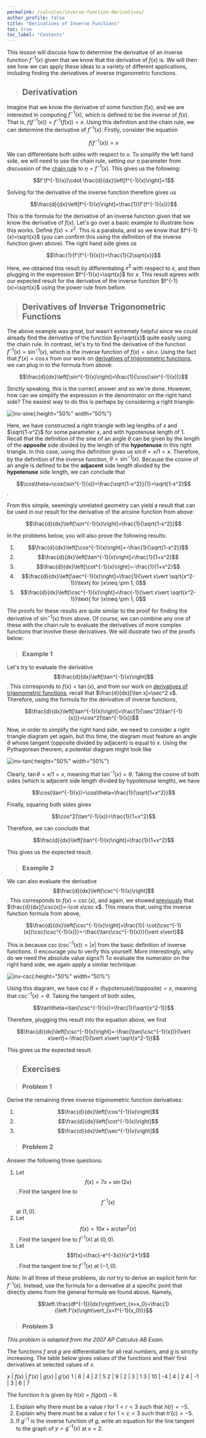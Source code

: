 ```yaml
---
permalink: /calculus/inverse-function-derivatives/
author_profile: false
title: "Derivatives of Inverse Functions"
toc: true
toc_label: "Contents"
---
```


This lesson will discuss how to determine the derivative of an inverse function $f^{-1}(x)$ given that we know that the derivative of $f(x)$ is. We will then see how we can apply these ideas to a variety of different applications, including finding the derivatives of inverse trigonometric functions.

> ## Derivativation

Imagine that we know the derivative of some function $f(x)$, and we are interested in computing $f^{-1}(x)$, which is defined to be the _inverse_ of $f(x)$. That is, $f(f^{-1}(x))=f^{-1}(f(x))=x$. Using this definition and the chain rule, we can determine the derivative of $f^{-1}(x)$. Firstly, consider the equation

$$f(f^{-1}(x))=x$$

We can differentiate both sides with respect to $x$. To simplify the left hand side, we will need to use the chain rule, setting our $\eta$ parameter from discussion of the [chain rule](/calculus/chain-rule/index.html) to $\eta=f^{-1}(x)$. This gives us the following:

$$f'(f^{-1}(x))\cdot \frac{d}{dx}\left[f^{-1}(x)\right]=1$$

Solving for the derivative of the inverse function therefore gives us

$$\frac{d}{dx}\left[f^{-1}(x)\right]=\frac{1}{f'(f^{-1}(x))}$$

This is the formula for the derivative of an inverse function given that we know the derivative of $f(x)$. Let's go over a basic example to illustrate how this works. Define $f(x)=x^2$. This is a parabola, and so we know that $f^{-1}(x)=\sqrt{x}$ (you can confirm this using the definition of the inverse function given above). The right hand side gives us

$$\frac{1}{f'(f^{-1}(x))}=\frac{1}{2\sqrt{x}}$$

Here, we obtained this result by differentiating $x^2$ with respect to $x$, and then plugging in the expression $f^{-1}(x)=\sqrt{x}$ for $x$. This result agrees with our expected result for the derivative of the inverse function $f^{-1}(x)=\sqrt{x}$ using the power rule from before.

> ## Derivatives of Inverse Trigonometric Functions

The above example was great, but wasn't extremely helpful since we could already find the derivative of the function $y=\sqrt{x}$ quite easily using the chain rule. In contrast, let's try to find the derivative of the function $f^{-1}(x)=\sin^{-1}(x)$, which is the inverse function of $f(x)=\sin x$. Using the fact that $f'(x)=\cos x$ from our work on [derivatives of trigonometric functions](/calculus/trig-function-derivatives/index.html), we can plug in to the formula from above:

$$\frac{d}{dx}\left[\sin^{-1}(x)\right]=\frac{1}{\cos(\sin^{-1}(x))}$$

Strictly speaking, this is the correct answer and so we're done. However, how can we simplify the expression in the denominator on the right hand side? The easiest way to do this is perhaps by considering a right triangle:

![inv-sine](/assets/images/inv-functions-1.png){:height="50%" width="50%"}

Here, we have constructed a right triangle with leg lengths of $x$ and $\sqrt{1-x^2}$ for some parameter $x$, and with hypotenuse length of $1$. Recall that the definition of the sine of an angle $\theta$ can be given by the length of the **opposite** side divided by the length of the **hypotenuse** in this right triangle. In this case, using this definition gives us $\sin\theta=x/1=x$. Therefore, by the definition of the inverse function, $\theta=\sin^{-1}(x)$. Because the cosine of an angle is defined to be the **adjacent** side length divided by the **hypotenuse** side length, we can conclude that

$$\cos\theta=\cos(\sin^{-1}(x))=\frac{\sqrt{1-x^2}}{1}=\sqrt{1-x^2}$$. 

From this simple, seemingly unrelated geometry can yield a result that can be used in our result for the derivative of the arcsine function from above:

$$\frac{d}{dx}\left[\sin^{-1}(x)\right]=\frac{1}{\sqrt{1-x^2}}$$

In the problems below, you will also prove the following results:

  1. $$\frac{d}{dx}\left[\cos^{-1}(x)\right]=-\frac{1}{\sqrt{1-x^2}}$$
  2. $$\frac{d}{dx}\left[\tan^{-1}(x)\right]=\frac{1}{1+x^2}$$
  3. $$\frac{d}{dx}\left[\cot^{-1}(x)\right]=-\frac{1}{1+x^2}$$
  4. $$\frac{d}{dx}\left[\sec^{-1}(x)\right]=\frac{1}{\vert x\vert \sqrt{x^2-1}}\text{ for }x\neq \pm 1, 0$$
  5. $$\frac{d}{dx}\left[\csc^{-1}(x)\right]=\frac{-1}{\vert x\vert \sqrt{x^2-1}}\text{ for }x\neq \pm 1, 0$$

The proofs for these results are quite similar to the proof for finding the derivative of $\sin^{-1}(x)$ from above. Of course, we can combine any one of these with the chain rule to evaluate the derivatives of more complex functions that involve these derivatives. We will illustrate two of the proofs below:

> ### Example 1 

Let's try to evaluate the derivative $$\frac{d}{dx}\left[\tan^{-1}(x)\right]$$. This corresponds to $f(x)=\tan(x)$, and from our work on [derivatives of trigonometric functions](/calculus/trig-function-derivatives/index.html#the-main-formulas), recall that $\frac{d}{dx}[\tan x]=\sec^2 x$. Therefore, using the formula for the derivative of inverse functions,

$$\frac{d}{dx}\left[\tan^{-1}(x)\right]=\frac{1}{\sec^2(\tan^{-1}(x))}=\cos^2(\tan^{-1}(x))$$

Now, in order to simplify the right hand side, we need to consider a right triangle diagram yet again, but this time, the diagram must feature an angle $\theta$ whose tangent (opposite divided by adjacent) is equal to $x$. Using the Pythagorean theorem, a potential diagram might look like

![inv-tan](/assets/images/inv-functions-2.png){:height="50%" width="50%"}

Clearly, $\tan\theta=x/1=x$, meaning that $\tan^{-1}(x)=\theta$. Taking the cosine of both sides (which is adjacent side length divided by hypotenuse length), we have

$$\cos(\tan^{-1}(x))=\cos\theta=\frac{1}{\sqrt{1+x^2}}$$

Finally, squaring both sides gives

$$\cos^2(\tan^{-1}(x))=\frac{1}{1+x^2}$$

Therefore, we can conclude that

$$\frac{d}{dx}\left[\tan^{-1}(x)\right]=\frac{1}{1+x^2}$$

This gives us the expected result.

> ### Example 2

We can also evaluate the derivative $$\frac{d}{dx}\left[\csc^{-1}(x)\right]$$. This corresponds to $f(x)=\csc(x)$, and again, we showed [previously](/calculus/trig-function-derivatives/index.html#the-main-formulas) that $\frac{d}{dx}[\csc(x)]=-\cot x\csc x$. This means that, using the inverse function formula from above,

$$\frac{d}{dx}\left[\csc^{-1}(x)\right]=\frac{1}{-\cot(\csc^{-1}(x))\csc(\csc^{-1}(x))}=-\frac{\tan(\csc^{-1}(x))}{\vert x\vert}$$

This is because $\csc(\csc^{-1}(x))=\vert x\vert$ from the basic definition of inverse functions. (I encourage you to verify this yourself. More interestingly, why do we need the absolute value signs?) To evaluate the numerator on the right hand side, we again apply a similar technique:

![inv-csc](/assets/images/inv-functions-3.png){:height="50%" width="50%"}

Using this diagram, we have $\csc\theta=(\text{hypotenuse})/(\text{opposite})=x$, meaning that $\csc^{-1}(x)=\theta$. Taking the tangent of both sides,

$$\tan\theta=\tan(\csc^{-1}(x))=\frac{1}{\sqrt{x^2-1}}$$

Therefore, plugging this result into the equation above, we find

$$\frac{d}{dx}\left[\csc^{-1}(x)\right]=-\frac{\tan(\csc^{-1}(x))}{\vert x\vert}=-\frac{1}{\vert x\vert \sqrt{x^2-1}}$$

This gives us the expected result.

> ## Exercises

> ### Problem 1

Derive the remaining three inverse trigonometric function derivatives:

  1. $$\frac{d}{dx}\left[\cos^{-1}(x)\right]$$
  2. $$\frac{d}{dx}\left[\cot^{-1}(x)\right]$$
  3. $$\frac{d}{dx}\left[\sec^{-1}(x)\right]$$

> ### Problem 2

Answer the following three questions:

  1. Let $$f(x)=7x+\sin(2x)$$. Find the tangent line to $$f^{-1}(x)$$ at $(1, 0)$.
  2. Let $$f(x)=10x+\arctan^2(x)$$. Find the tangent line to $f^{-1}(x)$ at $(0, 0)$.
  3. Let $$f(x)=\frac{-e^{-3x}}{x^2+1}$$. Find the tangent line to $f^{-1}(x)$ at $(-1, 0)$. 

_Note:_ In all three of these problems, do _not_ try to derive an explicit form for $f^{-1}(x)$. Instead, use the formula for a derivative at a specific point that directly stems from the general formula we found above. Namely,

$$\left.\frac{df^{-1}}{dx}\right\vert_{x=x_0}=\frac{1}{\left.f'(x)\right\vert_{x=f^{-1}(x_0)}}$$

> ### Problem 3

_This problem is adapted from the 2007 AP Calculus AB Exam._

The functions $f$ and $g$ are differentiable for all real numbers, and $g$ is strictly increasing. The table below gives values of the functions and their first derivatives at selected values of $x$.

$x$ | $f(x)$ | $f'(x)$ | $g(x)$ | $g'(x)$
1 | 6 | 4 | 2 | 5
2 | 9 | 2 | 3 | 1
3 | 10 | -4 | 4 | 2
4 | -1 | 3 | 6 | 7

The function $h$ is given by $h(x)=f(g(x))-6$.

  1. Explain why there must be a value $r$ for $1<r<3$ such that $h(r)=-5$.
  2. Explain why there must be a value $c$ for $1<c<3$ such that $h'(c)=-5$. 
  3. If $g^{-1}$ is the inverse function of $g$, write an equation for the line tangent to the graph of $y=g^{-1}(x)$ at $x=2$. 
